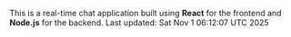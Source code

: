 This is a real-time chat application built using **React** for the frontend and **Node.js** for the backend.
Last updated: Sat Nov  1 06:12:07 UTC 2025
